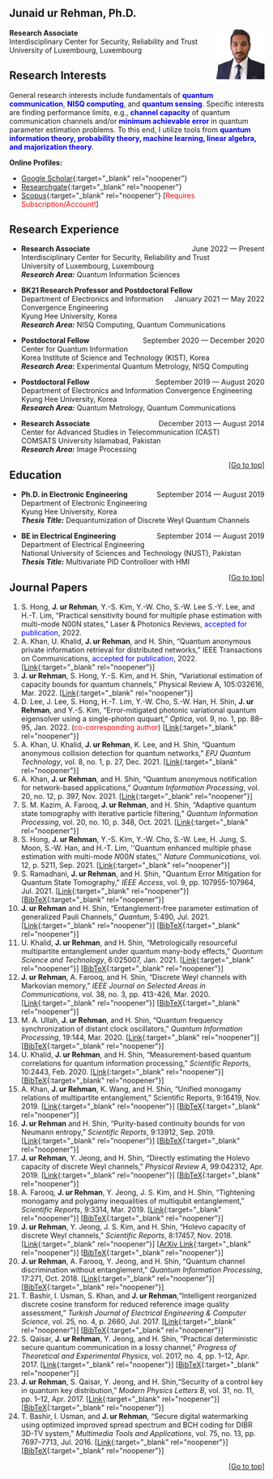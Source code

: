 ## Junaid ur Rehman, Ph.D.


**Research Associate**  <img align="right" src="files/photo.JPG" 
                                                         width = "95"
                                                         height = "100"/>  
Interdisciplinary Center for Security, Reliability and Trust  
University of Luxembourg, Luxembourg

<link rel="shortcut icon" type="image/png" href="{{ "icon.png" | prepend: site.baseurl }}" >

## Research Interests
General research interests include fundamentals of <span style="color:blue"> **quantum communication**</span>, <span style="color:blue"> **NISQ computing**</span>,  and <span style="color:blue"> **quantum sensing**</span>. Specific interests are finding performance limits, e.g., <span style="color:blue"> **channel capacity**</span> of quantum communication channels and/or <span style="color:blue"> **minimum achievable error** </span> in quantum parameter estimation problems. To this end, I utilize tools from <span style="color:blue"> **quantum information theory, probability theory, machine learning, linear algebra, and majorization theory**</span>.

**Online Profiles:**
- [Google Scholar](https://scholar.google.com/citations?user=EptCk9MAAAAJ&hl=en){:target="_blank" rel="noopener"}
- [Researchgate](https://www.researchgate.net/profile/Junaid-Ur-Rehman-3){:target="_blank" rel="noopener"}
- [Scopus](https://www.scopus.com/authid/detail.uri?authorId=57193760138){:target="_blank" rel="noopener"} [<span style="color:red">Requires Subscription/Account!</span>]

## Research Experience
- **Research Associate** <span style="float:right">June 2022 — Present</span>  
Interdisciplinary Center for Security, Reliability and Trust   
University of Luxembourg, Luxembourg  
***Research Area:*** Quantum Information Sciences  

- **BK21 Research Professor and Postdoctoral Fellow** <span style="float:right">January 2021 — May 2022</span>  
Department of Electronics and Information Convergence Engineering  
Kyung Hee University, Korea  
***Research Area:*** NISQ Computing, Quantum Communications  

- **Postdoctoral Fellow** <span style="float:right">September 2020 — December 2020</span>  
Center for Quantum Information  
Korea Institute of Science and Technology (KIST), Korea  
***Research Area:*** Experimental Quantum Metrology, NISQ Computing  

- **Postdoctoral Fellow** <span style="float:right">September 2019 — August 2020</span>  
Department of Electronics and Information Convergence Engineering  
Kyung Hee University, Korea  
***Research Area:*** Quantum Metrology, Quantum Communications  

- **Research Associate** <span style="float:right">December 2013 — August 2014</span>  
Center for Advanced Studies in Telecommunication (CAST)   
COMSATS University Islamabad, Pakistan  
***Research Area:*** Image Processing  

<span style="float:right">[[Go to top](#junaid-ur-rehman-phd)]</span>  

## Education
- **Ph.D. in Electronic Engineering** <span style="float:right">September 2014 — August 2019</span>  
Department of Electronic Engineering  
Kyung Hee University, Korea  
***Thesis Title:*** Dequantumization of Discrete Weyl Quantum Channels

- **BE in Electrical Engineering** <span style="float:right">September 2014 — August 2019</span>  
Department of Electrical Engineering  
National University of Sciences and Technology (NUST), Pakistan  
***Thesis Title:*** Multivariate PID Controlloer with HMI


<span style="float:right">[[Go to top](#junaid-ur-rehman-phd)]</span>  

## Journal Papers


1. S. Hong, **J. ur Rehman**, Y.-S. Kim, Y.-W. Cho, S.-W. Lee S.-Y. Lee, and H.-T. Lim, “Practical sensitivity bound for multiple phase estimation with multi-mode N00N states,” Laser & Photonics Reviews, <span style="color:blue">accepted for publication</span>, 2022.  
2. A. Khan, U. Khalid, **J. ur Rehman**, and H. Shin, “Quantum anonymous private information retrieval for distributed networks,” IEEE Transactions on Communications, <span style="color:blue">accepted for publication</span>, 2022. [[Link](https://ieeexplore.ieee.org/document/9758706){:target="_blank" rel="noopener"}]  
3. **J. ur Rehman**, S. Hong, Y.-S. Kim, and H. Shin, “Variational estimation of capacity bounds for quantum channels,” Physical Review A, 105:032616, Mar. 2022. [[Link](https://journals.aps.org/pra/abstract/10.1103/PhysRevA.105.032616){:target="_blank" rel="noopener"}] 
4. D. Lee, J. Lee, S. Hong, H.-T. Lim, Y.-W. Cho, S.-W. Han, H. Shin, **J. ur Rehman**, and Y.-S. Kim, “Error-mitigated photonic variational quantum eigensolver using a single-photon ququart,” *Optica*, vol. 9, no. 1, pp. 88–95, Jan. 2022. (<span style="color:red">co-corresponding author</span>) [[Link](https://www.osapublishing.org/optica/fulltext.cfm?uri=optica-9-1-88&id=468374){:target="_blank" rel="noopener"}]
5. A. Khan, U. Khalid, **J. ur Rehman**, K. Lee, and H. Shin, “Quantum anonymous collision detection for quantum networks,”
*EPJ Quantum Technology*, vol. 8, no. 1, p. 27, Dec. 2021. [[Link](https://epjquantumtechnology.springeropen.com/articles/10.1140/epjqt/s40507-021-00116-9){:target="_blank" rel="noopener"}]
2. A. Khan, **J. ur Rehman**, and H. Shin, “Quantum anonymous notification for network-based applications,” *Quantum
Information Processing*, vol. 20, no. 12, p. 397, Nov. 2021. [[Link](https://link.springer.com/article/10.1007/s11128-021-03339-y){:target="_blank" rel="noopener"}]
2. S. M. Kazim, A. Farooq, **J. ur Rehman**, and H. Shin, “Adaptive quantum state tomography with iterative particle filtering,”
*Quantum Information Processing*, vol. 20, no. 10, p. 348, Oct. 2021. [[Link](https://link.springer.com/article/10.1007/s11128-021-03267-x){:target="_blank" rel="noopener"}]
2. S. Hong, **J. ur Rehman**, Y.-S. Kim, Y.-W. Cho, S.-W. Lee, H. Jung, S. Moon, S.-W. Han, and H.-T. Lim,
''Quantum enhanced multiple phase estimation with multi-mode *N*00*N* states,'' *Nature Communications*, vol. 12, p. 5211, Sep. 2021.
[[Link](https://www.nature.com/articles/s41467-021-25451-4){:target="_blank" rel="noopener"}]
3. S. Ramadhani, **J. ur Rehman**, and H. Shin, "Quantum Error Mitigation for Quantum State Tomography," *IEEE Access*, vol. 9, pp. 107955-107964, Jul. 2021.  [[Link](https://ieeexplore.ieee.org/document/9502081){:target="_blank" rel="noopener"}] [[BibTeX](https://github.com/junaidQuantum/junaidQuantum.github.io/raw/gh-pages/files/bibs/21_RRS_Access.bib){:target="_blank" rel="noopener"}]
4. **J. ur Rehman** and H. Shin, “Entanglement-free parameter estimation of generalized Pauli Channels,” *Quantum*, 5:490, Jul. 2021.  [[Link](https://quantum-journal.org/papers/q-2021-07-01-490/){:target="_blank" rel="noopener"}] [[BibTeX](https://github.com/junaidQuantum/junaidQuantum.github.io/raw/gh-pages/files/bibs/21_RS_Qua.bib){:target="_blank" rel="noopener"}]
5. U. Khalid, **J. ur Rehman**, and H. Shin, “Metrologically resourceful multipartite entanglement under quantum many-body effects,” *Quantum Science and Technology*, 6:025007, Jan. 2021.  [[Link](https://iopscience.iop.org/article/10.1088/2058-9565/abd893){:target="_blank" rel="noopener"}] [[BibTeX](https://github.com/junaidQuantum/junaidQuantum.github.io/raw/gh-pages/files/bibs/21_KRS_QST.bib){:target="_blank" rel="noopener"}]
6. **J. ur Rehman**, A. Farooq, and H. Shin, “Discrete Weyl channels with Markovian memory,” *IEEE Journal on Selected Areas in Communications*, vol. 38, no. 3, pp. 413-426, Mar. 2020.  [[Link](https://ieeexplore.ieee.org/abstract/document/8967043){:target="_blank" rel="noopener"}] [[BibTeX](https://github.com/junaidQuantum/junaidQuantum.github.io/raw/gh-pages/files/bibs/20_RFS_JSAC.bib){:target="_blank" rel="noopener"}]
4. M. A. Ullah, **J. ur Rehman**, and H. Shin, “Quantum frequency synchronization of distant clock oscillators,” *Quantum Information Processing*, 19:144, Mar. 2020.  [[Link](https://link.springer.com/article/10.1007/s11128-020-02644-2){:target="_blank" rel="noopener"}] [[BibTeX](https://github.com/junaidQuantum/junaidQuantum.github.io/raw/gh-pages/files/bibs/20_URS_QIP.bib){:target="_blank" rel="noopener"}]
5. U. Khalid, **J. ur Rehman**, and H. Shin, “Measurement-based quantum correlations for quantum information processing,” *Scientific Reports*, 10:2443, Feb. 2020.  [[Link](https://www.nature.com/articles/s41598-020-59220-y){:target="_blank" rel="noopener"}] [[BibTeX](https://github.com/junaidQuantum/junaidQuantum.github.io/raw/gh-pages/files/bibs/20_KRS_SR.bib){:target="_blank" rel="noopener"}]
6. A. Khan, **J. ur Rehman**, K. Wang, and H. Shin, “Unified monogamy relations of multipartite entanglement,” Scientific Reports, 9:16419, Nov. 2019.  [[Link](https://www.nature.com/articles/s41598-019-52817-y){:target="_blank" rel="noopener"}] [[BibTeX](https://github.com/junaidQuantum/junaidQuantum.github.io/raw/gh-pages/files/bibs/19_KRW_SR.bib){:target="_blank" rel="noopener"}]
7. **J. ur Rehman** and H. Shin, “Purity-based continuity bounds for von Neumann entropy,” *Scientific Reports*, 9:13912, Sep. 2019.  [[Link](https://www.nature.com/articles/s41598-019-50309-7){:target="_blank" rel="noopener"}] [[BibTeX](https://github.com/junaidQuantum/junaidQuantum.github.io/raw/gh-pages/files/bibs/19_RS_SR.bib){:target="_blank" rel="noopener"}]
8. **J. ur Rehman**, Y. Jeong, and H. Shin, “Directly estimating the Holevo capacity of discrete Weyl channels,” *Physical Review A*, 99:042312, Apr. 2019.  [[Link](https://journals.aps.org/pra/abstract/10.1103/PhysRevA.99.042312){:target="_blank" rel="noopener"}] [[BibTeX](https://github.com/junaidQuantum/junaidQuantum.github.io/raw/gh-pages/files/bibs/19_RJS_PRA.bib){:target="_blank" rel="noopener"}]
9. A. Farooq, **J. ur Rehman**, Y. Jeong, J. S. Kim, and H. Shin, “Tightening monogamy and polygamy inequalities of multiqubit entanglement,” *Scientific Reports*, 9:3314, Mar. 2019.  [[Link](https://www.nature.com/articles/s41598-018-37731-z){:target="_blank" rel="noopener"}] [[BibTeX](https://github.com/junaidQuantum/junaidQuantum.github.io/raw/gh-pages/files/bibs/19_FRJ_SR.bib){:target="_blank" rel="noopener"}]
10. **J. ur Rehman**, Y. Jeong, J. S. Kim, and H. Shin, “Holevo capacity of discrete Weyl channels,” *Scientific Reports*, 8:17457, Nov. 2018.  [[Link](https://www.nature.com/articles/s41598-018-35777-7){:target="_blank" rel="noopener"}] [[ArXiv Link](https://arxiv.org/abs/2003.01942){:target="_blank" rel="noopener"}] [[BibTeX](https://github.com/junaidQuantum/junaidQuantum.github.io/raw/gh-pages/files/bibs/18_RJK_SR.bib){:target="_blank" rel="noopener"}]
11. **J. ur Rehman**, A. Farooq, Y. Jeong, and H. Shin, “Quantum channel discrimination without entanglement,” *Quantum Information Processing*, 17:271, Oct. 2018.  [[Link](https://link.springer.com/article/10.1007/s11128-018-2037-0){:target="_blank" rel="noopener"}] [[BibTeX](https://github.com/junaidQuantum/junaidQuantum.github.io/raw/gh-pages/files/bibs/18_RFJ_QIP.bib){:target="_blank" rel="noopener"}]
12. T. Bashir, I. Usman, S. Khan, and **J. ur Rehman**,“Intelligent reorganized discrete cosine transform for reduced reference image quality assessment,” *Turkish Journal of Electrical Engineering & Computer Science*, vol. 25, no. 4, p. 2660, Jul. 2017.  [[Link](https://journals.tubitak.gov.tr/elektrik/abstract.htm?id=20990){:target="_blank" rel="noopener"}] [[BibTeX](https://github.com/junaidQuantum/junaidQuantum.github.io/raw/gh-pages/files/bibs/17_BUK_TJEE.bib){:target="_blank" rel="noopener"}]
13. S. Qaisar, **J. ur Rehman**, Y. Jeong, and H. Shin, “Practical deterministic secure quantum communication in a lossy channel,” *Progress of Theoretical and Experimental Physics*, vol. 2017, no. 4, pp. 1–12, Apr. 2017.  [[Link](https://academic.oup.com/ptep/article/2017/4/041A01/3105630){:target="_blank" rel="noopener"}] [[BibTeX](https://github.com/junaidQuantum/junaidQuantum.github.io/raw/gh-pages/files/bibs/17_QRJ_PTEP.bib){:target="_blank" rel="noopener"}]
14. **J. ur Rehman**, S. Qaisar, Y. Jeong, and H. Shin,“Security of a control key in quantum key distribution,” *Modern Physics Letters B*, vol. 31, no. 11, pp. 1–12, Apr. 2017.  [[Link](https://www.worldscientific.com/doi/abs/10.1142/S0217984917501196){:target="_blank" rel="noopener"}] [[BibTeX](https://github.com/junaidQuantum/junaidQuantum.github.io/raw/gh-pages/files/bibs/17_RQJ_MPLB.bib){:target="_blank" rel="noopener"}]
15. T. Bashir, I. Usman, and **J. ur Rehman**, “Secure digital watermarking using optimized improved spread spectrum and BCH coding for DIBR 3D-TV system,” *Multimedia Tools and Applications*, vol. 75, no. 13, pp. 7697–7713, Jul. 2016.  [[Link](https://link.springer.com/article/10.1007/s11042-015-2689-z){:target="_blank" rel="noopener"}] [[BibTeX](https://github.com/junaidQuantum/junaidQuantum.github.io/raw/gh-pages/files/bibs/16_BUR_MTA.bib){:target="_blank" rel="noopener"}]

<span style="float:right">[[Go to top](#junaid-ur-rehman-phd)]</span>  
